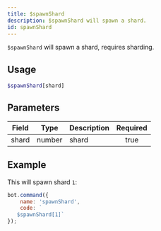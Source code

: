 ```yaml
---
title: $spawnShard
description: $spawnShard will spawn a shard.
id: spawnShard
---
```


`$spawnShard` will spawn a shard, requires sharding.

## Usage

```php
$spawnShard[shard]
```

## Parameters 

| Field | Type   | Description | Required |
|-------|--------|-------------|:--------:|
| shard | number | shard       |   true   |

## Example

This will spawn shard `1`:

```javascript
bot.command({
    name: 'spawnShard',
    code: `
   $spawnShard[1]`
});
```
